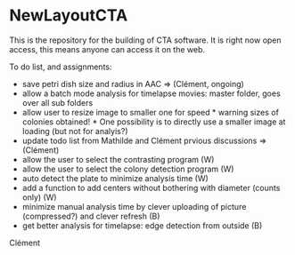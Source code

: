 # NewLayoutCTA

This is the repository for the building of CTA software. 
It is right now open access, this means anyone can access it on the web.

To do list, and assignments:
- save petri dish size and radius in AAC => (Clément, ongoing)
- allow a batch mode analysis for timelapse movies: master folder, goes over all sub folders
- allow user to resize image to smaller one for speed 
        * warning sizes of colonies obtained!
        * One possibility is to directly use a smaller image at loading (but not for analyis?)
- update todo list from Mathilde and Clément prvious discussions => (Clément)
- allow the user to select the contrasting program (W)
- allow the user to select the colony detection program (W)
- auto detect the plate to minimize analysis time (W)
- add a function to add centers without bothering with diameter (counts only) (W)
- minimize manual analysis time by clever uploading of picture (compressed?) and clever refresh (B)
- get better analysis for timelapse: edge detection from outside (B)

Clément
